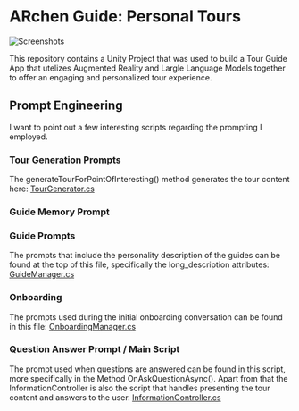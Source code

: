# ARchen Guide: Personal Tours

![Screenshots](https://github.com/user-attachments/assets/226d9f8e-caa9-486b-8300-d9b4d1dd2283)

This repository contains a Unity Project that was used to build a Tour Guide App that utelizes Augmented Reality and Largle Language Models together to offer an engaging and personalized tour experience.


## Prompt Engineering 
I want to point out a few interesting scripts regarding the prompting I employed.

### Tour Generation Prompts
The generateTourForPointOfInteresting() method generates the tour content here:
[TourGenerator.cs](https://github.com/rwth-acis/LLM-AR-Tour-Guide/blob/main/Assets/Scripts/TourGeneration/TourGenerator.cs)

### Guide Memory Prompt
[](https://github.com/rwth-acis/LLM-AR-Tour-Guide/blob/main/Assets/Scripts/TourGeneration/TourSummery.cs)

### Guide Prompts
The prompts that include the personality description of the guides can be found at the top of this file, specifically the long_description attributes:
[GuideManager.cs](https://github.com/rwth-acis/LLM-AR-Tour-Guide/blob/main/Assets/Scripts/Guide%20Scripts/GuideManager.cs)

### Onboarding
The prompts used during the initial onboarding conversation can be found in this file:
[OnboardingManager.cs](https://github.com/rwth-acis/LLM-AR-Tour-Guide/blob/main/Assets/Scripts/OnboardingManager.cs)

### Question Answer Prompt / Main Script
The prompt used when questions are answered can be found in this script, more specifically in the Method OnAskQuestionAsync(). Apart from that the InformationController is also the script that handles presenting the tour content and answers to the user.
[InformationController.cs](https://github.com/rwth-acis/LLM-AR-Tour-Guide/blob/main/Assets/Scripts/InformationController.cs)
